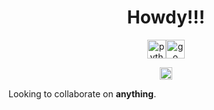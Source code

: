 <h1 align="center">Howdy!!!</h1>
<p align="center"><img src="https://devicons.github.io/devicon/devicon.git/icons/python/python-original.svg" alt="python" width="30" height="30"/><img src="https://devicons.github.io/devicon/devicon.git/icons/go/go-plain.svg" alt="go" width="30" height="30"/> </p>

<p align="center">
<a href="https://www.linkedin.com/in/ashikjm" target="blank"><img align="center" src="https://cdn.jsdelivr.net/npm/simple-icons@3.0.1/icons/linkedin.svg" alt="hedy-li-8608831a6" height="20" width="20" /></a>
</p>

  
Looking to collaborate on  **anything**.

<!--
**ashikjm/ashikjm** is a ✨ _special_ ✨ repository because its `README.md` (this file) appears on your GitHub profile.

Here are some ideas to get you started:

- 🔭 I’m currently working on ...
- 🌱 I’m currently learning ...
- 👯 I’m looking to collaborate on ...
- 🤔 I’m looking for help with ...
- 💬 Ask me about ...
- 📫 How to reach me: ...
- 😄 Pronouns: ...
- ⚡ Fun fact: ...
-->
